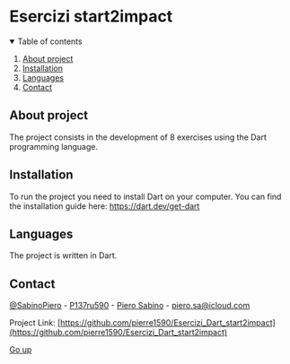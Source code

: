 # Esercizi start2impact 
<details open="open">
    <summary>Table of contents</summary>
    <ol>
        <li><a href="#about-project">About project</a></li>
        <li><a href="#installation">Installation</a></li>
        <li><a href="#languages">Languages</a></li>
        <li><a href="#contact">Contact</a></li>
    </ol>
</details>

## About project
The project consists in the development of 8 exercises using the Dart programming language.

## Installation
To run the project you need to install Dart on your computer. You can find the installation guide here: https://dart.dev/get-dart

## Languages
The project is written in Dart.

## Contact
[@SabinoPiero](https://twitter.com/SabinoPiero) - [P137ru590](https://www.instagram.com/p137ru590/?hl=it) - [Piero Sabino](https://www.linkedin.com/in/pierosabino/) - piero.sa@icloud.com

Project Link: [https://github.com/pierre1590/Esercizi_Dart_start2impact](https://github.com/pierre1590/Esercizi_Dart_start2impact)

[Go up](#Top)






 